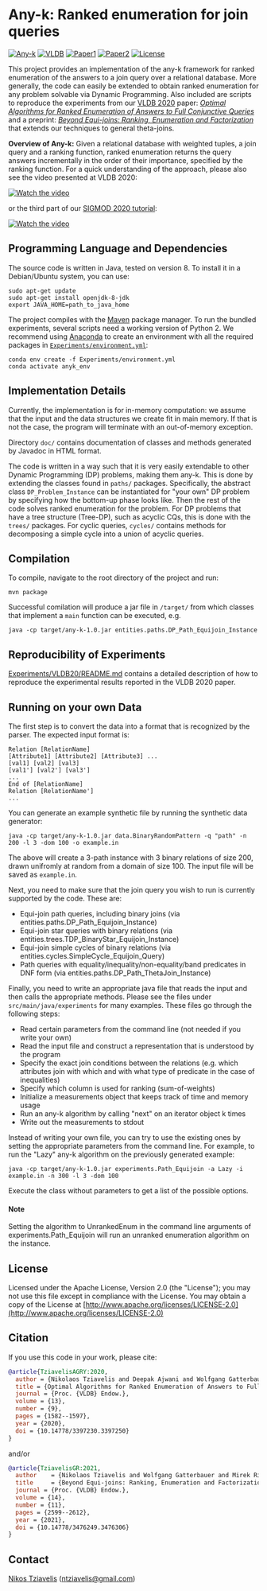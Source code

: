 # Any-k: Ranked enumeration for join queries

[![Any-k](https://img.shields.io/badge/Anyk-Project-blue.svg)](https://northeastern-datalab.github.io/anyk/)
[![VLDB](https://img.shields.io/badge/VLDB-2020-blue.svg)](https://dl.acm.org/doi/abs/10.14778/3397230.3397250)
[![Paper1](http://img.shields.io/badge/arXiv1-1911.05582-blue.svg)](https://arxiv.org/abs/1911.05582)
[![Paper2](http://img.shields.io/badge/arXiv2-2101.12158-blue.svg)](https://arxiv.org/abs/2101.12158)
[![License](https://img.shields.io/badge/License-Apache%202.0-orange.svg)](https://opensource.org/licenses/Apache-2.0)



This project provides an implementation of the any-k framework for ranked enumeration of the answers to a join query over a relational database.
More generally, the code can easily be extended to obtain ranked enumeration for any problem solvable via Dynamic Programming.
Also included are scripts to reproduce the experiments from our [VLDB 2020](https://vldb2020.org/) paper:
[*Optimal Algorithms for Ranked Enumeration of Answers to Full Conjunctive Queries*](https://dl.acm.org/doi/abs/10.14778/3397230.3397250)
and a preprint:
[*Beyond Equi-joins: Ranking, Enumeration and Factorization*](https://arxiv.org/abs/2101.12158)
that extends our techniques to general theta-joins.


**Overview of Any-k:** 
Given a relational database with weighted tuples, a join query and a ranking function, ranked enumeration returns the query answers incrementally in the order of their importance, specified by the ranking function.
For a quick understanding of the approach, please also see the video presented at VLDB 2020:

[![Watch the video](https://img.youtube.com/vi/nw4XiaOnavE/0.jpg)](https://www.youtube.com/watch?v=nw4XiaOnavE&list=PL_72ERGKF6DR4R0Cowx-LnnnqLXRf4ZjB)

or the third part of our [SIGMOD 2020 tutorial](https://northeastern-datalab.github.io/topk-join-tutorial/):

[![Watch the video](https://img.youtube.com/vi/epvkyXBWefs/0.jpg)](https://www.youtube.com/watch?list=PL_72ERGKF6DTTD6T5oR4WQPuCyHZd7x_N&v=epvkyXBWefs)


## Programming Language and Dependencies
The source code is written in Java, tested on version 8. To install it in a Debian/Ubuntu system, you can use:
```
sudo apt-get update
sudo apt-get install openjdk-8-jdk
export JAVA_HOME=path_to_java_home
```
The project compiles with the [Maven](https://maven.apache.org/index.html) package manager.
To run the bundled experiments, several scripts need a working version of Python 2. We recommend using [Anaconda](https://docs.anaconda.com/anaconda/install/) to create an environment with all the required packages in [`Experiments/environment.yml`](https://github.com/northeastern-datalab/any-k-code/tree/master/Experiments/environment.yml):
```
conda env create -f Experiments/environment.yml
conda activate anyk_env
```

## Implementation Details

Currently, the implementation is for in-memory computation: we assume that the input and the data structures we create fit in main memory. If that is not the case, the program will terminate with an out-of-memory exception.

Directory `doc/` contains documentation of classes and methods generated by Javadoc in HTML format. 

The code is written in a way such that it is very easily extendable to other Dynamic Programming (DP) problems, making them any-k. This is done by extending the classes found in `paths/` packages. Specifically, the abstract class `DP_Problem_Instance` can be instantiated for "your own" DP problem by specifying how the bottom-up phase looks like. Then the rest of the code solves ranked enumeration for the problem. For DP problems that have a tree structure (Tree-DP), such as acyclic CQs, this is done with the `trees/` packages. For cyclic queries, `cycles/` contains methods for decomposing a simple cycle into a union of acyclic queries.


## Compilation
To compile, navigate to the root directory of the project and run:
```
mvn package
```
Successful comilation will produce a jar file in `/target/` from which classes that implement a `main` function can be executed, e.g.
```
java -cp target/any-k-1.0.jar entities.paths.DP_Path_Equijoin_Instance
```


## Reproducibility of Experiments
[Experiments/VLDB20/README.md](https://github.com/northeastern-datalab/anyk-code/blob/master/Experiments/VLDB20/README.md) contains a detailed description of how to reproduce the experimental results reported in the VLDB 2020 paper.


## Running on your own Data
The first step is to convert the data into a format that is recognized by the parser. The expected input format is:

```
Relation [RelationName]
[Attribute1] [Attribute2] [Attribute3] ...
[val1] [val2] [val3]
[val1'] [val2'] [val3']
...
End of [RelationName]
Relation [RelationName']
...
```
You can generate an example synthetic file by running the synthetic data generator:
```
java -cp target/any-k-1.0.jar data.BinaryRandomPattern -q "path" -n 200 -l 3 -dom 100 -o example.in
```
The above will create a 3-path instance with 3 binary relations of size 200, drawn unifromly at random from a domain of size 100. The input file will be saved as `example.in`. 

Next, you need to make sure that the join query you wish to run is currently supported by the code. These are:
* Equi-join path queries, including binary joins (via entities.paths.DP_Path_Equijoin_Instance)
* Equi-join star queries with binary relations (via entities.trees.TDP_BinaryStar_Equijoin_Instance)
* Equi-join simple cycles of binary relations (via entities.cycles.SimpleCycle_Equijoin_Query)
* Path queries with equality/inequality/non-equality/band predicates in DNF form (via entities.paths.DP_Path_ThetaJoin_Instance)

Finally, you need to write an appropriate java file that reads the input and then calls the appropriate methods. Please see the files under `src/main/java/experiments` for many examples. These files go through the following steps:
* Read certain parameters from the command line (not needed if you write your own)
* Read the input file and construct a representation that is understood by the program
* Specify the exact join conditions between the relations (e.g. which attributes join with which and with what type of predicate in the case of inequalities)
* Specify which column is used for ranking (sum-of-weights)
* Initialize a measurements object that keeps track of time and memory usage
* Run an any-k algorithm by calling "next" on an iterator object k times
* Write out the measurements to stdout

Instead of writing your own file, you can try to use the existing ones by setting the appropriate parameters from the command line. For example, to run the "Lazy" any-k algorithm on the previously generated example:
```
java -cp target/any-k-1.0.jar experiments.Path_Equijoin -a Lazy -i example.in -n 300 -l 3 -dom 100
```
Execute the class without parameters to get a list of the possible options.

#### Note
Setting the algorithm to UnrankedEnum in the command line arguments of experiments.Path_Equijoin will run an unranked enumeration algorithm on the instance.


## License
Licensed under the Apache License, Version 2.0 (the "License");
you may not use this file except in compliance with the License.
You may obtain a copy of the License at [http://www.apache.org/licenses/LICENSE-2.0](http://www.apache.org/licenses/LICENSE-2.0)


## Citation
If you use this code in your work, please cite: 
```bibtex
@article{TziavelisAGRY:2020,
  author = {Nikolaos Tziavelis and Deepak Ajwani and Wolfgang Gatterbauer and Mirek Riedewald and Xiaofeng Yang},
  title = {Optimal Algorithms for Ranked Enumeration of Answers to Full Conjunctive Queries},
  journal = {Proc. {VLDB} Endow.},
  volume = {13},
  number = {9},
  pages = {1582--1597},
  year = {2020},
  doi = {10.14778/3397230.3397250}
}
```
and/or
```bibtex
@article{TziavelisGR:2021,
  author    = {Nikolaos Tziavelis and Wolfgang Gatterbauer and Mirek Riedewald},
  title     = {Beyond Equi-joins: Ranking, Enumeration and Factorization},
  journal = {Proc. {VLDB} Endow.},
  volume = {14},
  number = {11},
  pages = {2599--2612},
  year = {2021},
  doi = {10.14778/3476249.3476306}
}
```

## Contact
[Nikos Tziavelis](https://ntzia.github.io/) (ntziavelis@gmail.com)

